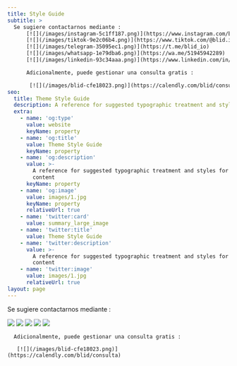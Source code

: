 ```yaml
---
title: Style Guide
subtitle: >
  Se sugiere contactarnos mediante :
      [![](/images/instagram-5c1ff187.png)](https://www.instagram.com/blid.io/)       
      [![](/images/tiktok-9e2c06b4.png)](https://www.tiktok.com/@blid.io)        
      [![](/images/telegram-35095ec1.png)](https://t.me/blid_io)       
      [![](/images/whatsapp-1e79dba6.png)](https://wa.me/51945942289)        
      [![](/images/linkedin-93c34aaa.png)](https://www.linkedin.com/in/edwin-fernandez-grau/)

      Adicionalmente, puede gestionar una consulta gratis :

       [![](/images/blid-cfe18023.png)](https://calendly.com/blid/consulta)
seo:
  title: Theme Style Guide
  description: A reference for suggested typographic treatment and styles for your content
  extra:
    - name: 'og:type'
      value: website
      keyName: property
    - name: 'og:title'
      value: Theme Style Guide
      keyName: property
    - name: 'og:description'
      value: >-
        A reference for suggested typographic treatment and styles for your
        content
      keyName: property
    - name: 'og:image'
      value: images/1.jpg
      keyName: property
      relativeUrl: true
    - name: 'twitter:card'
      value: summary_large_image
    - name: 'twitter:title'
      value: Theme Style Guide
    - name: 'twitter:description'
      value: >-
        A reference for suggested typographic treatment and styles for your
        content
    - name: 'twitter:image'
      value: images/1.jpg
      relativeUrl: true
layout: page
---
```

Se sugiere contactarnos mediante :

[![](/images/instagram-5c1ff187.png)](https://www.instagram.com/blid.io/) [![](/images/tiktok-9e2c06b4.png)](https://www.tiktok.com/@blid.io) [![](/images/telegram-35095ec1.png)](https://t.me/blid_io) [![](/images/whatsapp-1e79dba6.png)](https://wa.me/51945942289) [![](/images/linkedin-93c34aaa.png)](https://www.linkedin.com/in/edwin-fernandez-grau/)



      Adicionalmente, puede gestionar una consulta gratis :

       [![](/images/blid-cfe18023.png)](https://calendly.com/blid/consulta)



